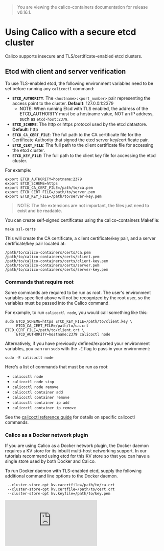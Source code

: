 > You are viewing the calico-containers documentation for release v0.16.1.

# Using Calico with a secure etcd cluster

Calico supports insecure and TLS/certificate-enabled etcd clusters.

## Etcd with client and server verification

To use TLS-enabled etcd, the following environment variables need to be set
before running any `calicoctl` command:

* **`ETCD_AUTHORITY`**: The `<hostname>:<port_number>` pair representing the 
 access point to the cluster. **Default**: 127.0.0.1:2379
  * NOTE: When running Etcd with TLS enabled, the address of the ETCD_AUTHORITY 
    must be a hostname value, NOT an IP address, such as `etcd-host:2379`.
* **`ETCD_SCHEME`**: The http or https protocol used by the etcd datastore. 
 **Default**: http
* **`ETCD_CA_CERT_FILE`**: The full path to the CA certificate file for the 
 Certificate Authority that signed the etcd server key/certificate pair.
* **`ETCD_CERT_FILE`**: The full path to the client certificate file for 
 accessing the etcd cluster.
* **`ETCD_KEY_FILE`**: The full path to the client key file for accessing the 
 etcd cluster.

For example:

```
export ETCD_AUTHORITY=hostname:2379
export ETCD_SCHEME=https
export ETCD_CA_CERT_FILE=/path/to/ca.pem
export ETCD_CERT_FILE=/path/to/server.pem
export ETCD_KEY_FILE=/path/to/server-key.pem
```

> NOTE: The file extensions are not important, the files just need to exist and 
> be readable.

You can create self-signed certificates using the calico-containers Makefile:
```
make ssl-certs
```

This will create the CA certificate, a client certificate/key pair, and a 
server certificate/key pair located at:
```
/path/to/calico-containers/certs/ca.pem
/path/to/calico-containers/certs/client.pem
/path/to/calico-containers/certs/client-key.pem
/path/to/calico-containers/certs/server.pem
/path/to/calico-containers/certs/server-key.pem
```

### Commands that require root
Some commands are required to be run as root.  The user's environment variables 
specified above will not be recognized by the root user, so the variables must 
be passed into the Calico command.

For example, to run `calicoctl node`, you would call something like this:

```
sudo ETCD_SCHEME=https ETCD_KEY_FILE=/path/to/client.key \
     ETCD_CA_CERT_FILE=/path/to/ca.crt ETCD_CERT_FILE=/path/to/client.crt \
     ETCD_AUTHORITY=hostname:2379 calicoctl node
```

Alternatively, if you have previously defined/exported your environment
variables, you can run `sudo` with the `-E` flag to pass in your environment:

```
sudo -E calicoctl node
```

Here's a list of commands that must be run as root:

- `calicoctl node`
- `calicoctl node stop`
- `calicoctl node remove`
- `calicoctl container add`
- `calicoctl container remove`
- `calicoctl container ip add`
- `calicoctl container ip remove`

See the [calicoctl reference guide](./calicoctl.md) for details on specific 
calicoctl commands.

### Calico as a Docker network plugin

If you are using Calico as a Docker network plugin, the Docker daemon requires
a KV store for its inbuilt multi-host networking support.  In our tutorials
recommend using etcd for this KV store so that you can have a single store
used by both Docker and Calico.

To run Docker daemon with TLS-enabled etcd, supply the following additional
command line options to the Docker daemon.

     --cluster-store-opt kv.cacertfile=/path/to/ca.crt
     --cluster-store-opt kv.certfile=/path/to/cert.crt
     --cluster-store-opt kv.keyfile=/path/to/key.pem

[![Analytics](https://ga-beacon.appspot.com/UA-52125893-3/calico-containers/docs/EtcdSecureCluster.md?pixel)](https://github.com/igrigorik/ga-beacon)
